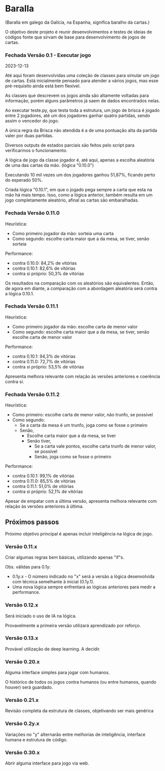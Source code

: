 # Baralla

(Baralla em galego da Galícia, na Espanha, significa baralho da cartas.)

O objetivo deste projeto é reunir desenvolvimentos e testes de ideias de códigos fonte que sirvam de base para desenvolvimento de jogos de cartas.

### Fechada Versão 0.1 - Executar jogo

2023-12-13

Até aqui foram desenvolvidas uma coleção de classes para simular um jogo de cartas. Está inicialmente pensado para atender a vários jogos, mas esse pré-requisito ainda está bem flexível.

As classes que descrevem os jogos ainda são altamente voltadas para informação, porém alguns parâmetros já saem de dados encontrados nelas.

Ao executar teste.py, que testa toda a estrutura, um jogo de brisca é jogado entre 2 jogadores, até um dos jogadores ganhar quatro partidas, sendo assim o vencedor do jogo.

A única regra da Brisca não atendida é a de uma pontuação alta da partida valer por duas partidas.

Diversos outputs de estados parciais são feitos pelo script para verificarmos o funcionamento.

A lógica de jogo da classe jogador é, até aqui, apenas a escolha aleatória de uma das cartas da mão. (lógica "0.10.0")

Executando 10 mil vezes um dos jogadores ganhou 51,87%, ficando perto do esperado 50%.

Criada lógica "0.10.1", em que o jogado pega sempre a carta que esta na mão há mais tempo. Isso, como a lógica anterior, também resulta em um jogo completamente aleatório, afinal as cartas são embaralhadas.

### Fechada Versão 0.11.0

Heurística:
- Como primeiro jogador da mão: sorteia uma carta
- Como segundo: escolhe carta maior que a da mesa, se tiver, senão sorteia

Performance:
- contra 0.10.0: 84,2% de vitórias
- contra 0.10.1: 82,6% de vitórias
- contra si próprio: 50,3% de vitórias

Os resultados na comparação com os aleatórios são equivalentes. Então, de agora em diante, a comparação com a abordagem aleatória será contra a lógica 0.10.1.

### Fechada Versão 0.11.1

Heurística:
- Como primeiro jogador da mão: escolhe carta de menor valor
- Como segundo: escolhe carta maior que a da mesa, se tiver, senão escolhe carta de menor valor

Performance:
- contra 0.10.1: 94,3% de vitórias
- contra 0.11.0: 72,7% de vitórias
- contra si próprio: 53,5% de vitórias

Apresenta melhora relevante com relação às versões anteriores e coerência contra si.

### Fechada Versão 0.11.2

Heurística:
- Como primeiro: escolhe carta de menor valor, não trunfo, se possível
- Como segundo:
    - Se a carta da mesa é um trunfo, joga como se fosse o primeiro
    - Senão,
        - Escolhe carta maior que a da mesa, se tiver
        - Senão tiver,
            - Se a carta vale pontos, escolhe carta trunfo de menor valor, se possível
            - Senão, joga como se fosse o primeiro

Performance:
- contra 0.10.1: 99,1% de vitórias
- contra 0.11.0: 85,5% de vitórias
- contra 0.11.1: 51,0% de vitórias
- contra si próprio: 52,1% de vitórias

Apesar de empatar com a última versão, apresenta melhora relevante com relação às versões anteriores à última.

## Próximos passos

Próximo objetivo principal é apenas incluir inteligência na lógica de jogo.

### Versão 0.11.x

Criar algumas regras bem básicas, utilizando apenas "if"s.

Obs. válidas para 0.1y:
- 0.1y.x - O número indicado no "x" será a versão a lógica desenvolvida com técnica semelhante à inicial (0.1y.1).
- Uma nova lógica sempre enfrentará as lógicas anteriores para medir a performance.

### Versão 0.12.x

Será iniciado o uso de IA na lógica.

Provavelmente a primeira versão utilizará aprendizado por reforço.

### Versão 0.13.x

Provável utilização de deep learning. A decidir.

### Versão 0.20.x

Alguma interface simples para jogar com humanos.

O histórico de todos os jogos contra humanos (ou entre humanos, quando houver) será guardado.

### Versão 0.21.x

Revisão completa da estrutura de classes, objetivando ser mais genérica

### Versão 0.2y.x

Variações no "y" alternarão entre melhorias de inteligência, interface humana e estrutura de código.

### Versão 0.30.x

Abrir alguma interface para jogo via web.
